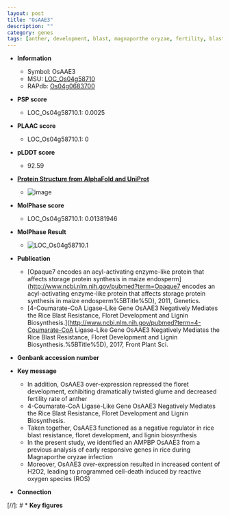 ```yaml
---
layout: post
title: "OsAAE3"
description: ""
category: genes
tags: [anther, development, blast, magnaporthe oryzae, fertility, blast resistance, lignin, reactive oxygen species, lignin biosynthesis]
---
```


* **Information**  
    + Symbol: OsAAE3  
    + MSU: [LOC_Os04g58710](http://rice.plantbiology.msu.edu/cgi-bin/ORF_infopage.cgi?orf=LOC_Os04g58710)  
    + RAPdb: [Os04g0683700](http://rapdb.dna.affrc.go.jp/viewer/gbrowse_details/irgsp1?name=Os04g0683700)  

* **PSP score**  
    + LOC_Os04g58710.1: 0.0025 

* **PLAAC score**  
    + LOC_Os04g58710.1: 0 

* **pLDDT score**
    + 92.59

* **[Protein Structure from AlphaFold and UniProt](https://www.uniprot.org/uniprotkb/Q7XPV4/entry#structure)**
    + ![image](https://ricepsp.github.io/images/Q7/AF-Q7XPV4-F1.png)

* **MolPhase score**
    + LOC_Os04g58710.1: 0.01381946

* **MolPhase Result**
    + ![LOC_Os04g58710.1](https://304243504.github.io/Pictures/LOC_Os04g/LOC_Os04g58710.1.png)

* **Publication**  
    + [Opaque7 encodes an acyl-activating enzyme-like protein that affects storage protein synthesis in maize endosperm](http://www.ncbi.nlm.nih.gov/pubmed?term=Opaque7 encodes an acyl-activating enzyme-like protein that affects storage protein synthesis in maize endosperm%5BTitle%5D), 2011, Genetics.
    + [4-Coumarate-CoA Ligase-Like Gene OsAAE3 Negatively Mediates the Rice Blast Resistance, Floret Development and Lignin Biosynthesis.](http://www.ncbi.nlm.nih.gov/pubmed?term=4-Coumarate-CoA Ligase-Like Gene OsAAE3 Negatively Mediates the Rice Blast Resistance, Floret Development and Lignin Biosynthesis.%5BTitle%5D), 2017, Front Plant Sci.

* **Genbank accession number**  

* **Key message**  
    + In addition, OsAAE3 over-expression repressed the floret development, exhibiting dramatically twisted glume and decreased fertility rate of anther
    + 4-Coumarate-CoA Ligase-Like Gene OsAAE3 Negatively Mediates the Rice Blast Resistance, Floret Development and Lignin Biosynthesis.
    + Taken together, OsAAE3 functioned as a negative regulator in rice blast resistance, floret development, and lignin biosynthesis
    + In the present study, we identified an AMPBP OsAAE3 from a previous analysis of early responsive genes in rice during Magnaporthe oryzae infection
    + Moreover, OsAAE3 over-expression resulted in increased content of H2O2, leading to programmed cell-death induced by reactive oxygen species (ROS)

* **Connection**  

[//]: # * **Key figures**  


